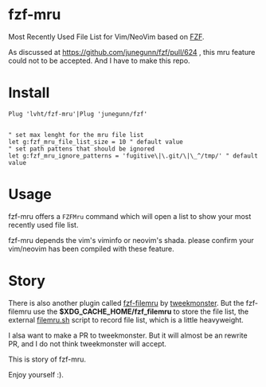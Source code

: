 # fzf-mru

Most Recently Used File List for Vim/NeoVim based on [FZF](https://github.com/junegunn/fzf).

As discussed at https://github.com/junegunn/fzf/pull/624 , this mru feature 
could not to be accepted. And I have to make this repo.

# Install

```
Plug 'lvht/fzf-mru'|Plug 'junegunn/fzf'


" set max lenght for the mru file list
let g:fzf_mru_file_list_size = 10 " default value
" set path pattens that should be ignored
let g:fzf_mru_ignore_patterns = 'fugitive\|\.git/\|\_^/tmp/' " default value
```

# Usage

fzf-mru offers a `FZFMru` command which will open a list to show your
most recently used file list. 

fzf-mru depends the vim's viminfo or neovim's shada. please confirm your 
vim/neovim has been compiled with these feature.


# Story
There is also another plugin called [fzf-filemru](https://github.com/tweekmonster/fzf-filemru)
by [tweekmonster](https://github.com/tweekmonster). But the fzf-filemru 
use the **$XDG_CACHE_HOME/fzf_filemru** to store the file list,
the external [filemru.sh](https://github.com/tweekmonster/fzf-filemru/blob/master/bin/filemru.sh) script
to record file list, which is a little heavyweight.

I alsa want to make a PR to tweekmonster. But it will almost be an rewrite PR, 
and I do not think tweekmonster will accept.

This is story of fzf-mru.

Enjoy yourself :).
